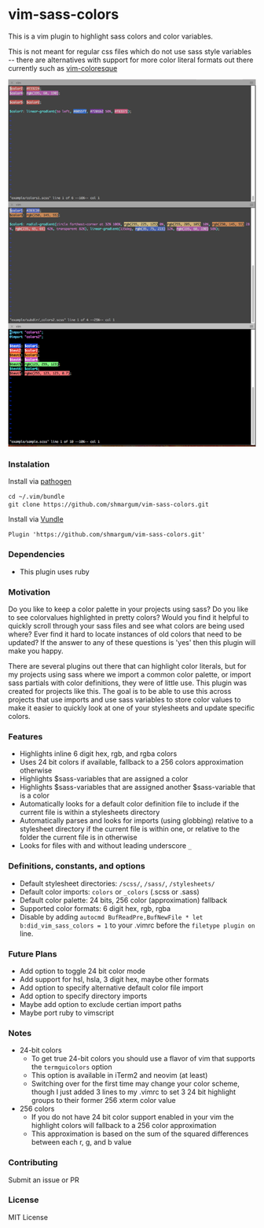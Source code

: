 vim-sass-colors
===============

This is a vim plugin to highlight sass colors and color variables.

This is not meant for regular css files which do not use sass style variables -- there are alternatives with support for more color literal formats out there currently such as [vim-coloresque](https://github.com/gko/vim-coloresque)

![vim sass colors sample](https://raw.githubusercontent.com/shmargum/vim-sass-colors/master/vim-sass-color-sample-7.png)

### Instalation

Install via [pathogen](https://github.com/tpope/vim-pathogen)
```
cd ~/.vim/bundle
git clone https://github.com/shmargum/vim-sass-colors.git
```

Install via [Vundle](https://github.com/VundleVim/Vundle.vim)
```
Plugin 'https://github.com/shmargum/vim-sass-colors.git'
```

### Dependencies
* This plugin uses ruby

### Motivation

Do you like to keep a color palette in your projects using sass? Do you like to see colorvalues highlighted in pretty colors? Would you find it helpful to quickly scroll through your sass files and see what colors are being used where? Ever find it hard to locate instances of old colors that need to be updated?
If the answer to any of these questions is 'yes' then this plugin will make you happy.

There are several plugins out there that can highlight color literals, but for my projects using sass where we import a common color palette, or import sass partials with color definitions, they were of little use.  This plugin was created for projects like this.  The goal is to be able to use this across projects that use imports and use sass variables to store color values to make it easier to quickly look at one of your stylesheets and update specific colors.

### Features
* Highlights inline 6 digit hex, rgb, and rgba colors
* Uses 24 bit colors if available, fallback to a 256 colors approximation otherwise
* Highlights $sass-variables that are assigned a color
* Highlights $sass-variables that are assigned another $sass-variable that is a color
* Automatically looks for a default color definition file to include if the current file is within a stylesheets directory
* Automatically parses and looks for imports (using globbing) relative to a stylesheet directory if the current file is within one, or relative to the folder the current file is in otherwise
* Looks for files with and without leading underscore `_`

### Definitions, constants, and options
* Default stylesheet directories: `/scss/`, `/sass/`, `/stylesheets/`
* Default color imports: `colors` or `_colors` (.scss or .sass)
* Default color palette: 24 bits, 256 color (approximation) fallback
* Supported color formats: 6 digit hex, rgb, rgba
* Disable by adding `autocmd BufReadPre,BufNewFile * let b:did_vim_sass_colors = 1` to your .vimrc before the `filetype plugin on` line.

### Future Plans
* Add option to toggle 24 bit color mode
* Add support for hsl, hsla, 3 digit hex, maybe other formats
* Add option to specify alternative default color file import
* Add option to specify directory imports
* Maybe add option to exclude certian import paths
* Maybe port ruby to vimscript

### Notes
* 24-bit colors
  * To get true 24-bit colors you should use a flavor of vim that supports the `termguicolors` option
  * This option is available in iTerm2 and neovim (at least)
  * Switching over for the first time may change your color scheme, though I just added 3 lines to my .vimrc to set 3 24 bit highlight groups to their former 256 xterm color value
* 256 colors
  * If you do not have 24 bit color support enabled in your vim the highlight colors will fallback to a 256 color approximation
  * This approximation is based on the sum of the squared differences between each r, g, and b value

### Contributing
Submit an issue or PR

### License
MIT License
